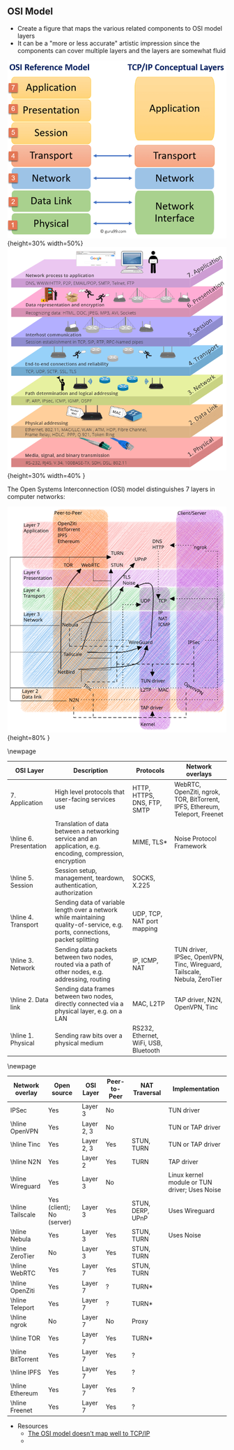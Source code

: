 
## OSI Model

- Create a figure that maps the various related components to OSI model layers
- It can be a "more or less accurate" artistic impression since the components can cover multiple layers and the layers are somewhat fluid


![test](../figures/osi-model-2.png){height=30% width=50%} ![test2](../figures/osi-model-1.png){height=30% width=40% }

The Open Systems Interconnection (OSI) model distinguishes 7 layers in computer networks:

![OSI model mapping](../Excalidraw/osi-map.excalidraw.svg){height=80% }

\newpage

| OSI Layer       | Description                                                              |          Protocols          | Network overlays                                                             |
|---|--------|--|---|
| 7. Application  | High level protocols that user-facing services use                                                                                        | HTTP, HTTPS, DNS, FTP, SMTP | WebRTC, OpenZiti, ngrok, TOR, BitTorrent, IPFS, Ethereum, Teleport, Freenet |
| \hline 6. Presentation | Translation of data between a networking service and an application, e.g. encoding, compression, encryption           |       MIME, TLS*        |     Noise Protocol Framework                                                                  |
| \hline 5. Session      | Session setup, management, teardown, authentication, authorization                                                                            |          SOCKS, X.225                   |                                                                       |
| \hline 4. Transport    | Sending data of variable length over a network while maintaining quality-of-service, e.g. ports, connections, packet splitting |          UDP, TCP, NAT port mapping           |                                                                       |
| \hline 3. Network      | Sending data packets between two nodes, routed via a path of other nodes, e.g. addressing, routing                |          IP, ICMP, NAT           | TUN driver, IPSec, OpenVPN, Tinc, Wireguard, Tailscale, Nebula, ZeroTier                                       |
| \hline 2. Data link    | Sending data frames between two nodes, directly connected via a physical layer, e.g. on a LAN                                         |     MAC, L2TP                        | TAP driver, N2N, OpenVPN, Tinc                                                                   |
| \hline 1. Physical     | Sending raw bits over a physical medium                                                                        |     RS232, Ethernet, WiFi, USB, Bluetooth                        |                                                                       |


\newpage

| Network overlay   | Open source               | OSI Layer  | Peer-to-Peer | NAT Traversal    | Implementation                                |
| ----------------- | ------------------------- | ---------- | ------------ | ---------------- | --------------------------------------------- |
| IPSec             | Yes                       | Layer 3    | No           |                  | TUN driver                                    |
| \hline OpenVPN    | Yes                       | Layer 2, 3 | No           |                  | TUN or TAP driver                             |
| \hline Tinc       | Yes                       | Layer 2, 3 | Yes          | STUN, TURN       | TUN or TAP driver                             |
| \hline N2N       | Yes                       | Layer 2 | Yes          | TURN       | TAP driver                             |
| \hline Wireguard  | Yes                       | Layer 3    | No           |                  | Linux kernel module or TUN driver; Uses Noise |
| \hline Tailscale  | Yes (client); No (server) | Layer 3    | Yes          | STUN, DERP, UPnP | Uses Wireguard                                |
| \hline Nebula     | Yes                       | Layer 3    | Yes          | STUN, TURN       | Uses Noise                                    |
| \hline ZeroTier   | No                        | Layer 3    | Yes          | STUN, TURN       |                                               |
| \hline WebRTC     | Yes                       | Layer 7    | Yes          | STUN, TURN       |                                               |
| \hline OpenZiti   | Yes                       | Layer 7    | ?            | TURN*            |                                               |
| \hline Teleport   | Yes                       | Layer 7    | ?            | TURN*            |                                               |
| \hline ngrok      | No                        | Layer 7    | No           | Proxy            |                                               |
| \hline TOR        | Yes                       | Layer 7    | Yes          | TURN*            |                                               |
| \hline BitTorrent | Yes                       | Layer 7    | Yes          | ?                |                                               |
| \hline IPFS       | Yes                       | Layer 7    | Yes          | ?                |                                               |
| \hline Ethereum   | Yes                       | Layer 7    | Yes          | ?                |                                               |
| \hline Freenet    | Yes                       | Layer 7    | Yes          | ?                |                                               |


- Resources
	- [The OSI model doesn't map well to TCP/IP](https://jvns.ca/blog/2021/05/11/what-s-the-osi-model-/)
	- 